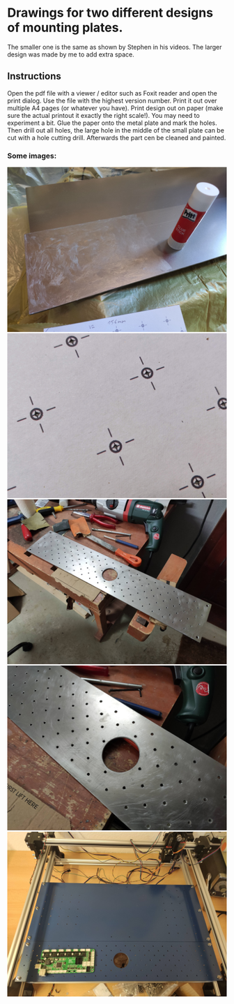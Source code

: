 # Drawings for two different designs of mounting plates. 
The smaller one is the same as shown by Stephen in his videos.
The larger design was made by me to add extra space.

## Instructions

Open the pdf file with a viewer / editor such as Foxit reader and open the print dialog.
Use the file with the highest version number.
Print it out over multiple A4 pages (or whatever you have).
Print design out on paper (make sure the actual printout it exactly the right scale!). You may need to experiment a bit.
Glue the paper onto the metal plate and mark the holes.
Then drill out all holes, the large hole in the middle of the small plate can be cut with a hole cutting drill.
Afterwards the part cen be cleaned and painted.

### Some images:

![img](https://raw.githubusercontent.com/wilhelmzeuschner/index_pnp_stuff/main/mouting_plate/img/glue.jpg "")
![img](https://raw.githubusercontent.com/wilhelmzeuschner/index_pnp_stuff/main/mouting_plate/img/hole%20marking.jpg "")
![img](https://raw.githubusercontent.com/wilhelmzeuschner/index_pnp_stuff/main/mouting_plate/img/plate.jpg "")
![img](https://raw.githubusercontent.com/wilhelmzeuschner/index_pnp_stuff/main/mouting_plate/img/plate%202.jpg "")
![img](https://raw.githubusercontent.com/wilhelmzeuschner/index_pnp_stuff/main/mouting_plate/img/finished.jpg "")

